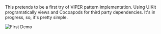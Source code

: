 This pretends to be a first try of VIPER pattern implementation. Using UIKit programatically views and Cocoapods for third party dependencies.
It's in progress, so, it's pretty simple.

![First Demo](VIPER-Learning/VIPER-Learning/OtherFiles/firstDemo.gif)

